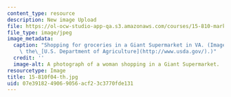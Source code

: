 ```yaml
---
content_type: resource
description: New image Upload
file: https://ol-ocw-studio-app-qa.s3.amazonaws.com/courses/15-810-marketing-management-fall-2004/07e3918249069056acf23c3770fde131_15-810f04-th.jpg
file_type: image/jpeg
image_metadata:
  caption: "Shopping for groceries in a Giant Supermarket in VA. (Image courtesy of\
    \ the\_[U.S. Department of Agriculture](http://www.usda.gov/).)"
  credit: ''
  image-alt: A photograph of a woman shopping in a Giant Supermarket.
resourcetype: Image
title: 15-810f04-th.jpg
uid: 07e39182-4906-9056-acf2-3c3770fde131
---
```

